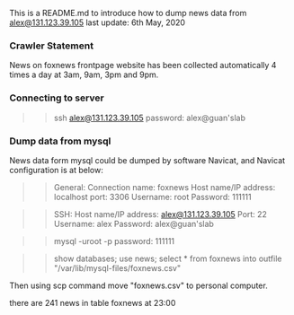 This is a README.md to introduce how to dump news data from alex@131.123.39.105
last update: 6th May, 2020

### Crawler Statement 
News on foxnews frontpage website has been collected automatically 4 times a day at 3am, 9am, 3pm and 9pm. 

### Connecting to server
>> ssh alex@131.123.39.105 
password: alex@guan'slab

### Dump data from mysql

News data form mysql could be dumped by software Navicat, and Navicat configuration is at below:
>> General:
  Connection name: foxnews
  Host name/IP address: localhost
  port: 3306
  Username: root
  Password: 111111
  
  
>> SSH:
  Host name/IP address: alex@131.123.39.105
  Port: 22
  Username: alex
  Password: alex@guan'slab
  


>> mysql -uroot -p 
password: 111111

>> show databases; 
use news; 
select * from foxnews into outfile "/var/lib/mysql-files/foxnews.csv" 

Then using scp command move "foxnews.csv" to personal computer.






there are 241 news in table foxnews at 23:00



